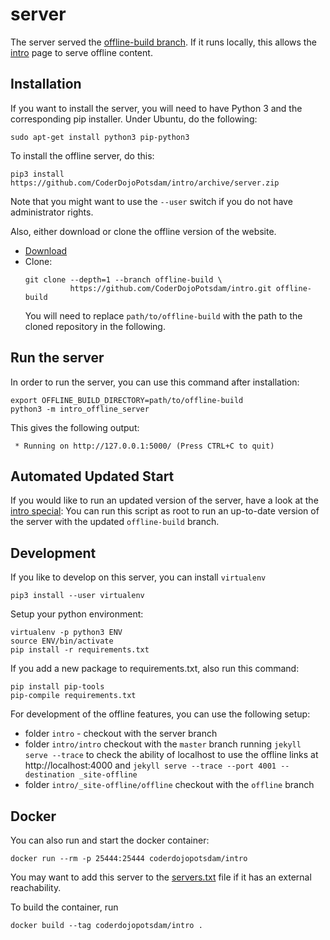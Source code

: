 server
======

The server served the [offline-build branch][offline-build].
If it runs locally, this allows the [intro] page to serve offline content.

[offline-build]: https://github.com/CoderDojoPotsdam/intro/tree/offline-build
[intro]: https://coderdojopotsdam.github.io/intro/

Installation
------------

If you want to install the server, you will need to have Python 3 and the
corresponding pip installer.
Under Ubuntu, do the following:

    sudo apt-get install python3 pip-python3

To install the offline server, do this:

    pip3 install https://github.com/CoderDojoPotsdam/intro/archive/server.zip

Note that you might want to use the `--user` switch if you do not have
administrator rights.

Also, either download or clone the offline version of the website.

- [Download][download]
- Clone:
  ```shell
  git clone --depth=1 --branch offline-build \
            https://github.com/CoderDojoPotsdam/intro.git offline-build
  ```
  You will need to replace `path/to/offline-build` with the
  path to the cloned repository in the following.

Run the server
--------------

In order to run the server, you can use this command after installation:

    export OFFLINE_BUILD_DIRECTORY=path/to/offline-build
    python3 -m intro_offline_server

This gives the following output:

```
 * Running on http://127.0.0.1:5000/ (Press CTRL+C to quit)
```

Automated Updated Start
-----------------------

If you would like to run an updated version of the server,
have a look at the [intro special][startup-script]:
You can run this script as root to run an up-to-date version of the server with the updated `offline-build` branch.

Development
-----------

If you like to develop on this server, you can install `virtualenv`

    pip3 install --user virtualenv

Setup your python environment:

    virtualenv -p python3 ENV
    source ENV/bin/activate
    pip install -r requirements.txt

If you add a new package to requirements.txt, also run this command:

    pip install pip-tools
    pip-compile requirements.txt

For development of the offline features, you can use the following setup:

- folder `intro` - checkout with the server branch
- folder `intro/intro` checkout with the `master` branch running
  `jekyll serve --trace` to check the ability of localhost to use the
  offline links at http://localhost:4000 and
  `jekyll serve --trace --port 4001 --destination _site-offline`
- folder `intro/_site-offline/offline` checkout with the `offline` branch

[download]: https://github.com/CoderDojoPotsdam/intro/archive/server.zip
[startup-script]: https://github.com/CoderDojoPotsdam/CoderDojoOS/tree/master/specials/software/intro

Docker
------

You can also run and start the docker container:

    docker run --rm -p 25444:25444 coderdojopotsdam/intro

You may want to add this server to the [servers.txt](servers.txt) file if it has
an external reachability.

To build the container, run

    docker build --tag coderdojopotsdam/intro .
